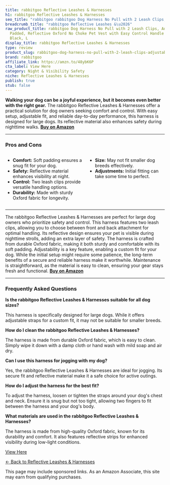 ```yaml
---
title: rabbitgoo Reflective Leashes & Harnesses
h1: rabbitgoo Reflective Leashes & Harnesses
seo_title: "rabbitgoo rabbitgoo Dog Harness No Pull with 2 Leash Clips,\u2026"
breadcrumb_title: "rabbitgoo Reflective Leashes &\u2026"
raw_product_title: rabbitgoo Dog Harness No Pull with 2 Leash Clips, Adjustable Soft
  Padded, Reflective Oxford No Choke Pet Vest with Easy Control Handle for Large Dogs,
  Black, L
display_title: rabbitgoo Reflective Leashes & Harnesses
type: review
product_slug: rabbitgoo-dog-harness-no-pull-with-2-leash-clips-adjustable-soft-padded-bf168394
brand: rabbitgoo
affiliate_link: https://amzn.to/48ybK6P
cta_label: View Here
category: Night & Visibility Safety
niche: Reflective Leashes & Harnesses
publish: true
stub: false
---
```


<div id="intro" class="full-width">
  <p><strong>Walking your dog can be a joyful experience, but it becomes even better with the right gear.</strong> The rabbitgoo Reflective Leashes & Harnesses offer a practical solution for dog owners seeking comfort and control. With easy setup, adjustable fit, and reliable day-to-day performance, this harness is designed for large dogs. Its reflective material also enhances safety during nighttime walks. <a href="https://amzn.to/48ybK6P" rel="nofollow sponsored noopener" target="_blank"><strong>Buy on Amazon</strong></a></p>
</div>

<hr />
<h3 id="pros-cons">Pros and Cons</h3>
<div class="pc-grid" style="display:grid;grid-template-columns:1fr 1fr;gap:16px;">
  <ul>
    <li><strong>Comfort:</strong> Soft padding ensures a snug fit for your dog.</li>
    <li><strong>Safety:</strong> Reflective material enhances visibility at night.</li>
    <li><strong>Control:</strong> Two leash clips provide versatile handling options.</li>
    <li><strong>Durability:</strong> Made with sturdy Oxford fabric for longevity.</li>
  </ul>
  <ul>
    <li><strong>Size:</strong> May not fit smaller dog breeds effectively.</li>
    <li><strong>Adjustments:</strong> Initial fitting can take some time to perfect.</li>
  </ul>
</div>
<hr />

<div class="full-width">
  <p>The rabbitgoo Reflective Leashes & Harnesses are perfect for large dog owners who prioritize safety and control. This harness features two leash clips, allowing you to choose between front and back attachment for optimal handling. Its reflective design ensures your pet is visible during nighttime strolls, adding an extra layer of safety. The harness is crafted from durable Oxford fabric, making it both sturdy and comfortable with its soft padding. Adjustability is a key feature, enabling a custom fit for your dog. While the initial setup might require some patience, the long-term benefits of a secure and reliable harness make it worthwhile. Maintenance is straightforward, as the material is easy to clean, ensuring your gear stays fresh and functional. <a href="https://amzn.to/48ybK6P" rel="nofollow sponsored noopener" target="_blank"><strong>Buy on Amazon</strong></a></p>
</div>

<hr />
<h3 id="faqs">Frequently Asked Questions</h3>

<p><strong>Is the rabbitgoo Reflective Leashes & Harnesses suitable for all dog sizes?</strong></p>
<p>This harness is specifically designed for large dogs. While it offers adjustable straps for a custom fit, it may not be suitable for smaller breeds.</p>

<p><strong>How do I clean the rabbitgoo Reflective Leashes & Harnesses?</strong></p>
<p>The harness is made from durable Oxford fabric, which is easy to clean. Simply wipe it down with a damp cloth or hand wash with mild soap and air dry.</p>

<p><strong>Can I use this harness for jogging with my dog?</strong></p>
<p>Yes, the rabbitgoo Reflective Leashes & Harnesses are ideal for jogging. Its secure fit and reflective material make it a safe choice for active outings.</p>

<p><strong>How do I adjust the harness for the best fit?</strong></p>
<p>To adjust the harness, loosen or tighten the straps around your dog's chest and neck. Ensure it is snug but not too tight, allowing two fingers to fit between the harness and your dog's body.</p>

<p><strong>What materials are used in the rabbitgoo Reflective Leashes & Harnesses?</strong></p>
<p>The harness is made from high-quality Oxford fabric, known for its durability and comfort. It also features reflective strips for enhanced visibility during low-light conditions.</p>
<p><a class="btn" href="https://amzn.to/48ybK6P" target="_blank" rel="nofollow sponsored noopener">View Here</a></p>
<p><a href="/roundups/night-visibility-safety/reflective-leashes-harnesses/">← Back to Reflective Leashes & Harnesses</a></p>
<aside class="disclosure">This page may include sponsored links. As an Amazon Associate, this site may earn from qualifying purchases.</aside>
